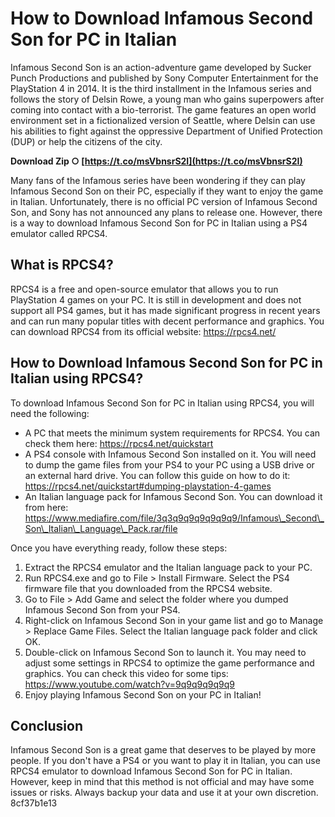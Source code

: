 
 
# How to Download Infamous Second Son for PC in Italian
 
Infamous Second Son is an action-adventure game developed by Sucker Punch Productions and published by Sony Computer Entertainment for the PlayStation 4 in 2014. It is the third installment in the Infamous series and follows the story of Delsin Rowe, a young man who gains superpowers after coming into contact with a bio-terrorist. The game features an open world environment set in a fictionalized version of Seattle, where Delsin can use his abilities to fight against the oppressive Department of Unified Protection (DUP) or help the citizens of the city.
 
**Download Zip ○ [https://t.co/msVbnsrS2I](https://t.co/msVbnsrS2I)**


 
Many fans of the Infamous series have been wondering if they can play Infamous Second Son on their PC, especially if they want to enjoy the game in Italian. Unfortunately, there is no official PC version of Infamous Second Son, and Sony has not announced any plans to release one. However, there is a way to download Infamous Second Son for PC in Italian using a PS4 emulator called RPCS4.
 
## What is RPCS4?
 
RPCS4 is a free and open-source emulator that allows you to run PlayStation 4 games on your PC. It is still in development and does not support all PS4 games, but it has made significant progress in recent years and can run many popular titles with decent performance and graphics. You can download RPCS4 from its official website: https://rpcs4.net/
 
## How to Download Infamous Second Son for PC in Italian using RPCS4?
 
To download Infamous Second Son for PC in Italian using RPCS4, you will need the following:
 
- A PC that meets the minimum system requirements for RPCS4. You can check them here: https://rpcs4.net/quickstart
- A PS4 console with Infamous Second Son installed on it. You will need to dump the game files from your PS4 to your PC using a USB drive or an external hard drive. You can follow this guide on how to do it: https://rpcs4.net/quickstart#dumping-playstation-4-games
- An Italian language pack for Infamous Second Son. You can download it from here: https://www.mediafire.com/file/3q3q9q9q9q9q9q9/Infamous\_Second\_Son\_Italian\_Language\_Pack.rar/file

Once you have everything ready, follow these steps:

1. Extract the RPCS4 emulator and the Italian language pack to your PC.
2. Run RPCS4.exe and go to File > Install Firmware. Select the PS4 firmware file that you downloaded from the RPCS4 website.
3. Go to File > Add Game and select the folder where you dumped Infamous Second Son from your PS4.
4. Right-click on Infamous Second Son in your game list and go to Manage > Replace Game Files. Select the Italian language pack folder and click OK.
5. Double-click on Infamous Second Son to launch it. You may need to adjust some settings in RPCS4 to optimize the game performance and graphics. You can check this video for some tips: https://www.youtube.com/watch?v=9q9q9q9q9q9
6. Enjoy playing Infamous Second Son on your PC in Italian!

## Conclusion
 
Infamous Second Son is a great game that deserves to be played by more people. If you don't have a PS4 or you want to play it in Italian, you can use RPCS4 emulator to download Infamous Second Son for PC in Italian. However, keep in mind that this method is not official and may have some issues or risks. Always backup your data and use it at your own discretion.
 8cf37b1e13
 
